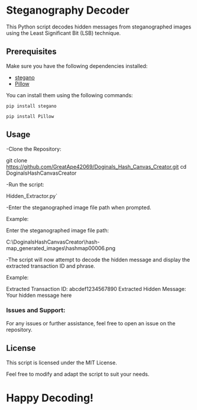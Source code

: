 # Steganography Decoder

This Python script decodes hidden messages from steganographed images using the Least Significant Bit (LSB) technique.

## Prerequisites

Make sure you have the following dependencies installed:

- [stegano](https://pypi.org/project/stegano/)
- [Pillow](https://pypi.org/project/Pillow/)

You can install them using the following commands:

`pip install stegano`

`pip install Pillow`


## Usage

-Clone the Repository:

git clone https://github.com/GreatApe42069/Doginals_Hash_Canvas_Creator.git
cd DoginalsHashCanvasCreator


-Run the script:

Hidden_Extractor.py`

-Enter the steganographed image file path when prompted.

Example:

Enter the steganographed image file path:

 C:\DoginalsHashCanvasCreator\hash-map_generated_images\hashmap00006.png


-The script will now attempt to decode the hidden message and display the extracted transaction ID and phrase.

Example:

Extracted Transaction ID: abcdef1234567890
Extracted Hidden Message: Your hidden message here

### Issues and Support:

For any issues or further assistance, feel free to open an issue on the repository.

## License
This script is licensed under the MIT License.

Feel free to modify and adapt the script to suit your needs.

# Happy Decoding!